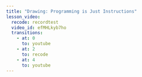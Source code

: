 ```yaml
---
title: "Drawing: Programming is Just Instructions"
lesson_video:
  recode: recordtest
  video_id: efMHLkyb7ho
  transitions:
    - at: 0
      to: youtube
    - at: 2
      to: recode
    - at: 4
      to: youtube
---
```

